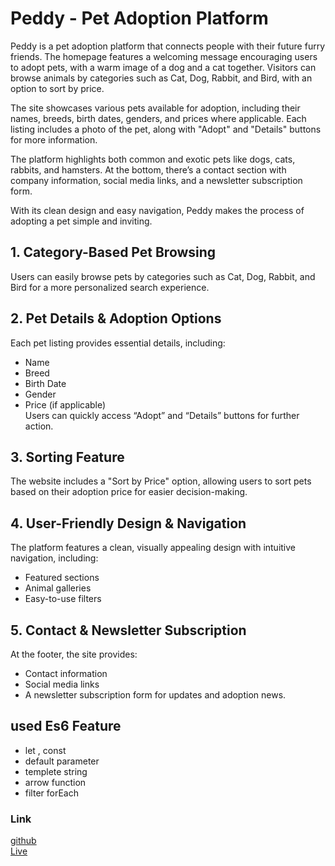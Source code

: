 # Peddy - Pet Adoption Platform


Peddy is a pet adoption platform that connects people with their future furry friends. The homepage features a welcoming message encouraging users to adopt pets, with a warm image of a dog and a cat together. Visitors can browse animals by categories such as Cat, Dog, Rabbit, and Bird, with an option to sort by price.

The site showcases various pets available for adoption, including their names, breeds, birth dates, genders, and prices where applicable. Each listing includes a photo of the pet, along with "Adopt" and "Details" buttons for more information.

The platform highlights both common and exotic pets like dogs, cats, rabbits, and hamsters. At the bottom, there’s a contact section with company information, social media links, and a newsletter subscription form.

With its clean design and easy navigation, Peddy makes the process of adopting a pet simple and inviting.

## 1. Category-Based Pet Browsing
Users can easily browse pets by categories such as Cat, Dog, Rabbit, and Bird for a more personalized search experience.

## 2. Pet Details & Adoption Options  
Each pet listing provides essential details, including:

- Name  
- Breed
- Birth Date
- Gender
- Price (if applicable)<br>Users can quickly access “Adopt” and “Details” buttons for further action.

## 3. Sorting Feature

The website includes a "Sort by Price" option, allowing users to sort pets based on their adoption price for easier decision-making.

## 4. User-Friendly Design & Navigation

The platform features a clean, visually appealing design with intuitive navigation, including:

- Featured sections
- Animal galleries
- Easy-to-use filters

## 5. Contact & Newsletter Subscription
At the footer, the site provides:
- Contact information
- Social media links
- A newsletter subscription form for updates and adoption news.

## used Es6 Feature

- let , const
- default parameter
- templete string
- arrow function
- filter forEach

### Link  

[github](https://github.com/ProgrammingHero1/B10A6-Assess-Your-Asynchronous-JS-and-ES6-skills?tab=readme-ov-file)
<br>
[Live](https://adorable-biscuit-f8b868.netlify.app/)
